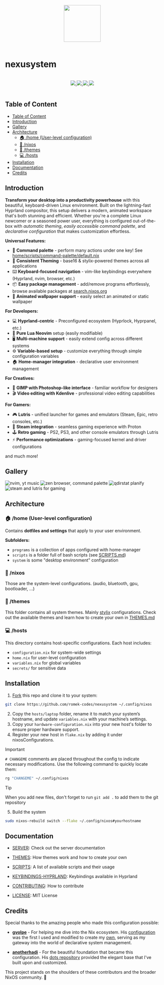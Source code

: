 [//]: # (This file is autogenerated)
<div align="center">
    <img src="https://raw.githubusercontent.com/romek-codes/nexusystem/main/.github/assets/logo.png" width="120px" />
</div>

<br>

# nexusystem

<br>
<div align="center">
    <a href="https://github.com/romek-codes/nexusystem/stargazers">
        <img src="https://img.shields.io/github/stars/romek-codes/nexusystem?color=5F9A51&labelColor=171E1F&style=for-the-badge&logo=starship&logoColor=5F9A51">
    </a>
    <a href="https://github.com/romek-codes/nexusystem/">
        <img src="https://img.shields.io/github/repo-size/romek-codes/nexusystem?color=5F9A51&labelColor=171E1F&style=for-the-badge&logo=github&logoColor=5F9A51">
    </a>
    <a href="https://nixos.org">
        <img src="https://img.shields.io/badge/NixOS-unstable-blue.svg?style=for-the-badge&labelColor=171E1F&logo=NixOS&logoColor=5F9A51&color=5F9A51">
    </a>
    <a href="https://github.com/romek-codes/nexusystem/blob/main/LICENSE">
        <img src="https://img.shields.io/static/v1.svg?style=for-the-badge&label=License&message=MIT&colorA=171E1F&colorB=5F9A51&logo=unlicense&logoColor=5F9A51"/>
    </a>
</div>
<br>

## Table of Content

- [Table of Content](#table-of-content)
- [Introduction](#introduction)
- [Gallery](#gallery)
- [Architecture](#architecture)
  - [🏠 /home (User-level configuration)](#-home-user-level-configuration)
  - [🐧 /nixos](#-nixos)
  - [🎨 /themes](#-themes)
  - [💻 /hosts](#-hosts)
- [Installation](#installation)
- [Documentation](#documentation)
- [Credits](#credits)

## Introduction

**Transform your desktop into a productivity powerhouse** with this beautiful, keyboard-driven Linux environment. Built on the lightning-fast Hyprland compositor, this setup delivers a modern, animated workspace that's both stunning and efficient. Whether you're a complete Linux newcomer or a seasoned power user, everything is configured out-of-the-box with *automatic theming*, *easily accessible command palette*, and *declarative configuration* that makes customization effortless.

**Universal Features:**

- 🔎 **Command palette** - perform many actions under one key! See [home/scripts/command-palette/default.nix](home/scripts/command-palette/default.nix)
- 🎨 **Consistent Theming** - base16 & stylix-powered themes across all applications
- ⌨️ **Keyboard-focused navigation** - vim-like keybindings everywhere (Hyprland, nvim, browser, etc.)
- 📦 **Easy package management** - add/remove programs effortlessly, browse available packages at [search.nixos.org](https://search.nixos.org/packages)
- 🌆 **Animated wallpaper support** - easily select an animated or static wallpaper

**For Developers:**

- 💻 **Hyprland-centric** - Preconfigured ecosystem (Hyprlock, Hyprpanel, etc.)
- 🔧 **Pure Lua Neovim** setup (easily modifiable)
- 🖥️ **Multi-machine support** - easily extend config across different systems
- ⚙️ **Variable-based setup** - customize everything through simple configuration variables
- 🏠 **Home-manager integration** - declarative user environment management

**For Creatives:**

- 🎨 **GIMP with Photoshop-like interface** - familiar workflow for designers
- 🎬 **Video editing with Kdenlive** - professional video editing capabilities

**For Gamers:**

- 🎮 **Lutris** - unified launcher for games and emulators (Steam, Epic, retro consoles, etc.)
- 🎯 **Steam integration** - seamless gaming experience with Proton
- 🕹️ **Retro gaming** - PS2, PS3, and other console emulators through Lutris
- ⚡ **Performance optimizations** - gaming-focused kernel and driver configurations

and much more!

## Gallery

![nvim, yt music](.github/assets/images/nvim-yt-music.png)
![zen browser, command palette](.github/assets/images/zen-browser-and-command-palette.png)
![qdirstat planify](.github/assets/images/qdirstat-planify.png)
![steam and lutris for gaming](.github/assets/images/gaming.png)

## Architecture

### 🏠 /home (User-level configuration)

Contains **dotfiles and settings** that apply to your user environment.

**Subfolders:**

- `programs` is a collection of apps configured with home-manager
- `scripts` is a folder full of bash scripts (see [SCRIPTS.md](docs/SCRIPTS.md))
- `system` is some "desktop environment" configuration

### 🐧 /nixos

Those are the system-level configurations. (audio, bluetooth, gpu, bootloader, ...)

### 🎨 /themes

This folder contains all system themes. Mainly [stylix](https://stylix.danth.me/) configurations.
Check out the available themes and learn how to create your own in [THEMES.md](docs/THEMES.md)

### 💻 /hosts

This directory contains host-specific configurations.
Each host includes:

- `configuration.nix` for system-wide settings
- `home.nix` for user-level configuration
- `variables.nix` for global variables
- `secrets/` for sensitive data

## Installation

1. [Fork](https://github.com/romek-codes/nexusystem/fork) this repo and clone it to your system:

```sh
git clone https://github.com/romek-codes/nexusystem ~/.config/nixos
```

2. Copy the `hosts/laptop` folder, rename it to match your system’s hostname, and update `variables.nix` with your machine’s settings.
1. Copy your `hardware-configuration.nix` into your new host's folder to ensure proper hardware support.
1. Register your new host in `flake.nix` by adding it under nixosConfigurations.

> [!Important]
> `# CHANGEME` comments are placed throughout the config to indicate necessary modifications.
> Use the following command to quickly locate them:
>
> ```sh
> rg "CHANGEME" ~/.config/nixos
> ```

> [!TIP]
> When you add new files, don't forget to run `git add .` to add them to the git repository

5. Build the system

```sh
sudo nixos-rebuild switch --flake ~/.config/nixos#yourhostname
```

## Documentation

- [SERVER](docs/SERVER.md): Check out the server documentation

- [THEMES](docs/THEMES.md): How themes work and how to create your own

- [SCRIPTS](docs/SCRIPTS.md): A list of available scripts and their usage

- [KEYBINDINGS-HYPRLAND](docs/KEYBINDINGS-HYPRLAND.md): Keybindings available in Hyprland

- [CONTRIBUTING](docs/CONTRIBUTING.md): How to contribute

- [LICENSE](LICENSE): MIT License

## Credits

Special thanks to the amazing people who made this configuration possible:

- **[gvolpe](https://github.com/gvolpe)** - For helping me dive into the Nix ecosystem. His [configuration](https://github.com/gvolpe/nix-config) was the first I used and modified to create my [own](https://github.com/romek-codes/nix-config), serving as my gateway into the world of declarative system management.

- **[anotherhadi](https://github.com/anotherhadi)** - For the beautiful foundation that became this configuration. His [dots repository](https://github.com/anotherhadi/dots) provided the elegant base that I've built upon and customized.

This project stands on the shoulders of these contributors and the broader NixOS community. 🙏

